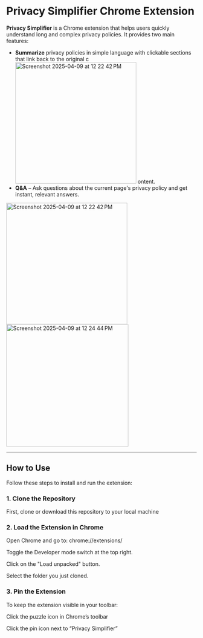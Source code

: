 
# Privacy Simplifier Chrome Extension

**Privacy Simplifier** is a Chrome extension that helps users quickly understand long and complex privacy policies. It provides two main features:

-  **Summarize** privacy policies in simple language with clickable sections that link back to the original c<img width="320" alt="Screenshot 2025-04-09 at 12 22 42 PM" src="https://github.com/user-attachments/assets/f8642ca7-a0ae-496b-8f40-7d659f234139" />
ontent.
-  **Q&A** – Ask questions about the current page's privacy policy and get instant, relevant answers.



<img width="320" alt="Screenshot 2025-04-09 at 12 22 42 PM" src="https://github.com/user-attachments/assets/78e066e0-bb44-411b-8a97-599221fae949" />
<img width="323" alt="Screenshot 2025-04-09 at 12 24 44 PM" src="https://github.com/user-attachments/assets/00e04213-337e-4b79-bef2-90058389e033" />



---

##  How to Use

Follow these steps to install and run the extension:

### 1. Clone the Repository

First, clone or download this repository to your local machine

### 2. Load the Extension in Chrome
Open Chrome and go to: chrome://extensions/

Toggle the Developer mode switch at the top right.

Click on the "Load unpacked" button.

Select the folder you just cloned.

###  3. Pin the Extension
To keep the extension visible in your toolbar:

Click the puzzle icon in Chrome’s toolbar

Click the pin icon next to “Privacy Simplifier”


